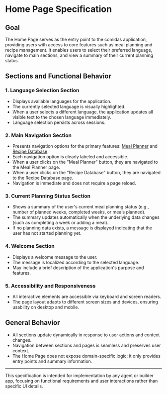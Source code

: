 # Home Page Specification

## Goal
The Home Page serves as the entry point to the comidas application, providing users with access to core features such as meal planning and recipe management. It enables users to select their preferred language, navigate to main sections, and view a summary of their current planning status.

## Sections and Functional Behavior

### 1. Language Selection Section
- Displays available languages for the application.
- The currently selected language is visually highlighted.
- When a user selects a different language, the application updates all visible text to the chosen language immediately.
- Language selection persists across sessions.

### 2. Main Navigation Section
- Presents navigation options for the primary features: [Meal Planner](./meal-planner-page.md) and [Recipe Database](./recipe-database-page.md).
- Each navigation option is clearly labeled and accessible.
- When a user clicks on the "Meal Planner" button, they are navigated to the Meal Planner page.
- When a user clicks on the "Recipe Database" button, they are navigated to the Recipe Database page.
- Navigation is immediate and does not require a page reload.

### 3. Current Planning Status Section
- Shows a summary of the user's current meal planning status (e.g., number of planned weeks, completed weeks, or meals planned).
- The summary updates automatically when the underlying data changes (such as completing a week or adding a meal).
- If no planning data exists, a message is displayed indicating that the user has not started planning yet.

### 4. Welcome Section
- Displays a welcome message to the user.
- The message is localized according to the selected language.
- May include a brief description of the application's purpose and features.

### 5. Accessibility and Responsiveness
- All interactive elements are accessible via keyboard and screen readers.
- The page layout adapts to different screen sizes and devices, ensuring usability on desktop and mobile.

## General Behavior
- All sections update dynamically in response to user actions and context changes.
- Navigation between sections and pages is seamless and preserves user context.
- The Home Page does not expose domain-specific logic; it only provides entry points and summary information.

---
This specification is intended for implementation by any agent or builder app, focusing on functional requirements and user interactions rather than specific UI details.
